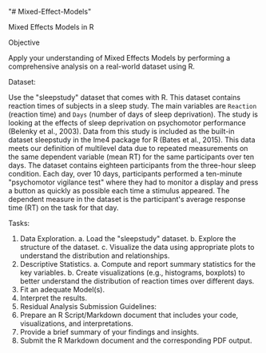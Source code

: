 "# Mixed-Effect-Models" 

Mixed Effects Models in R

Objective

Apply your understanding of Mixed Effects Models by performing a comprehensive analysis on a real-world dataset using R.

Dataset:

Use the "sleepstudy" dataset that comes with R. This dataset contains reaction times of subjects in a sleep
study. The main variables are `Reaction` (reaction time) and `Days` (number of days of sleep deprivation).
The study is looking at the effects of sleep deprivation on psychomotor performance (Belenky et al., 2003).
Data from this study is included as the built-in dataset sleepstudy in the lme4 package for R (Bates et al.,
2015).
This data meets our definition of multilevel data due to repeated measurements on the same dependent
variable (mean RT) for the same participants over ten days.
The dataset contains eighteen participants from the three-hour sleep condition. Each day, over 10 days,
participants performed a ten-minute "psychomotor vigilance test" where they had to monitor a display and
press a button as quickly as possible each time a stimulus appeared. The dependent measure in the dataset
is the participant's average response time (RT) on the task for that day.

Tasks:

1. Data Exploration.
a. Load the "sleepstudy" dataset.
b. Explore the structure of the dataset.
c. Visualize the data using appropriate plots to understand the distribution and relationships.
2. Descriptive Statistics.
a. Compute and report summary statistics for the key variables.
b. Create visualizations (e.g., histograms, boxplots) to better understand the distribution of reaction times
over different days.
3. Fit an adequate Model(s).
4. Interpret the results.
6. Residual Analysis
Submission Guidelines:
1. Prepare an R Script/Markdown document that includes your code, visualizations, and interpretations.
2. Provide a brief summary of your findings and insights.
3. Submit the R Markdown document and the corresponding PDF output.
